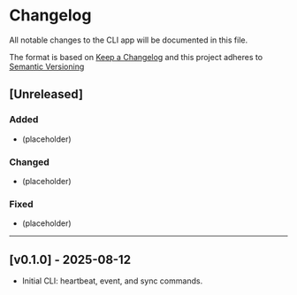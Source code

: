 # Changelog

All notable changes to the CLI app will be documented in this file.

The format is based on [Keep a Changelog](https://keepachangelog.com/en/1.1.0/)
and this project adheres to [Semantic Versioning](https://semver.org/spec/v2.0.0.html)

## [Unreleased]

### Added

- (placeholder)

### Changed

- (placeholder)

### Fixed

- (placeholder)

---

## [v0.1.0] - 2025-08-12

- Initial CLI: heartbeat, event, and sync commands.
